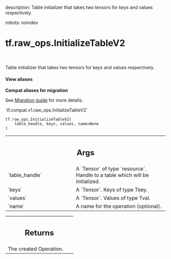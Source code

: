 description: Table initializer that takes two tensors for keys and values respectively.

robots: noindex

# tf.raw_ops.InitializeTableV2

<!-- Insert buttons and diff -->

<table class="tfo-notebook-buttons tfo-api nocontent" align="left">

</table>



Table initializer that takes two tensors for keys and values respectively.

<section class="expandable">
  <h4 class="showalways">View aliases</h4>
  <p>
<b>Compat aliases for migration</b>
<p>See
<a href="https://www.tensorflow.org/guide/migrate">Migration guide</a> for
more details.</p>
<p>`tf.compat.v1.raw_ops.InitializeTableV2`</p>
</p>
</section>

<pre class="devsite-click-to-copy prettyprint lang-py tfo-signature-link">
<code>tf.raw_ops.InitializeTableV2(
    table_handle, keys, values, name=None
)
</code></pre>



<!-- Placeholder for "Used in" -->


<!-- Tabular view -->
 <table class="responsive fixed orange">
<colgroup><col width="214px"><col></colgroup>
<tr><th colspan="2"><h2 class="add-link">Args</h2></th></tr>

<tr>
<td>
`table_handle`
</td>
<td>
A `Tensor` of type `resource`.
Handle to a table which will be initialized.
</td>
</tr><tr>
<td>
`keys`
</td>
<td>
A `Tensor`. Keys of type Tkey.
</td>
</tr><tr>
<td>
`values`
</td>
<td>
A `Tensor`. Values of type Tval.
</td>
</tr><tr>
<td>
`name`
</td>
<td>
A name for the operation (optional).
</td>
</tr>
</table>



<!-- Tabular view -->
 <table class="responsive fixed orange">
<colgroup><col width="214px"><col></colgroup>
<tr><th colspan="2"><h2 class="add-link">Returns</h2></th></tr>
<tr class="alt">
<td colspan="2">
The created Operation.
</td>
</tr>

</table>

